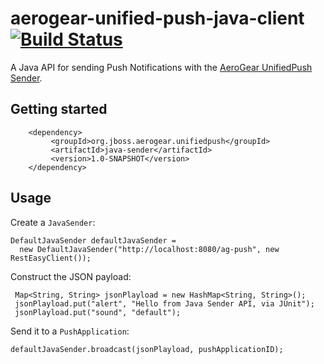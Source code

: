 # aerogear-unified-push-java-client [![Build Status](https://travis-ci.org/aerogear/aerogear-unified-push-java-client.png)](https://travis-ci.org/aerogear/aerogear-unified-push-java-client)


A Java API for sending Push Notifications with the [AeroGear UnifiedPush Sender](https://github.com/aerogear/aerogear-unified-push-server).

## Getting started

        <dependency>
             <groupId>org.jboss.aerogear.unifiedpush</groupId>
             <artifactId>java-sender</artifactId>
             <version>1.0-SNAPSHOT</version>
        </dependency>

## Usage

Create a ```JavaSender```:

    DefaultJavaSender defaultJavaSender =
      new DefaultJavaSender("http://localhost:8080/ag-push", new RestEasyClient());


Construct the JSON payload:

     Map<String, String> jsonPlayload = new HashMap<String, String>();
     jsonPlayload.put("alert", "Hello from Java Sender API, via JUnit");
     jsonPlayload.put("sound", "default");

Send it to a ```PushApplication```:

    defaultJavaSender.broadcast(jsonPlayload, pushApplicationID);
        
        


